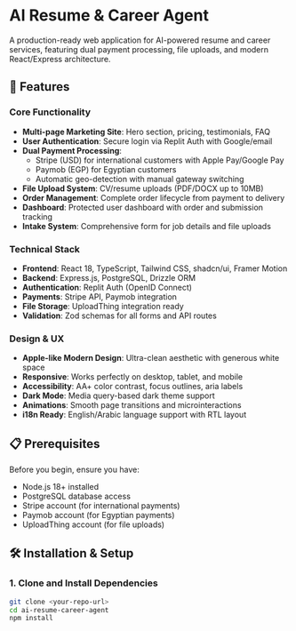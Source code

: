 # AI Resume & Career Agent

A production-ready web application for AI-powered resume and career services, featuring dual payment processing, file uploads, and modern React/Express architecture.

## 🚀 Features

### Core Functionality
- **Multi-page Marketing Site**: Hero section, pricing, testimonials, FAQ
- **User Authentication**: Secure login via Replit Auth with Google/email
- **Dual Payment Processing**: 
  - Stripe (USD) for international customers with Apple Pay/Google Pay
  - Paymob (EGP) for Egyptian customers
  - Automatic geo-detection with manual gateway switching
- **File Upload System**: CV/resume uploads (PDF/DOCX up to 10MB)
- **Order Management**: Complete order lifecycle from payment to delivery
- **Dashboard**: Protected user dashboard with order and submission tracking
- **Intake System**: Comprehensive form for job details and file uploads

### Technical Stack
- **Frontend**: React 18, TypeScript, Tailwind CSS, shadcn/ui, Framer Motion
- **Backend**: Express.js, PostgreSQL, Drizzle ORM
- **Authentication**: Replit Auth (OpenID Connect)
- **Payments**: Stripe API, Paymob integration
- **File Storage**: UploadThing integration ready
- **Validation**: Zod schemas for all forms and API routes

### Design & UX
- **Apple-like Modern Design**: Ultra-clean aesthetic with generous white space
- **Responsive**: Works perfectly on desktop, tablet, and mobile
- **Accessibility**: AA+ color contrast, focus outlines, aria labels
- **Dark Mode**: Media query-based dark theme support
- **Animations**: Smooth page transitions and microinteractions
- **i18n Ready**: English/Arabic language support with RTL layout

## 📋 Prerequisites

Before you begin, ensure you have:
- Node.js 18+ installed
- PostgreSQL database access
- Stripe account (for international payments)
- Paymob account (for Egyptian payments)
- UploadThing account (for file uploads)

## 🛠️ Installation & Setup

### 1. Clone and Install Dependencies

```bash
git clone <your-repo-url>
cd ai-resume-career-agent
npm install
